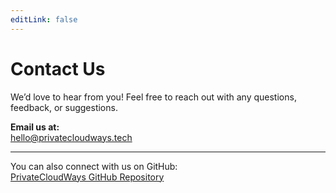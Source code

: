 ```yaml
---
editLink: false
---
```


# Contact Us

We’d love to hear from you! Feel free to reach out with any questions, feedback, or suggestions.

**Email us at:**  
[hello@privatecloudways.tech](mailto:support@privatecloudways.tech)

---

You can also connect with us on GitHub:  
[PrivateCloudWays GitHub Repository](https://github.com/rkiany/PrivateCloudWays)
